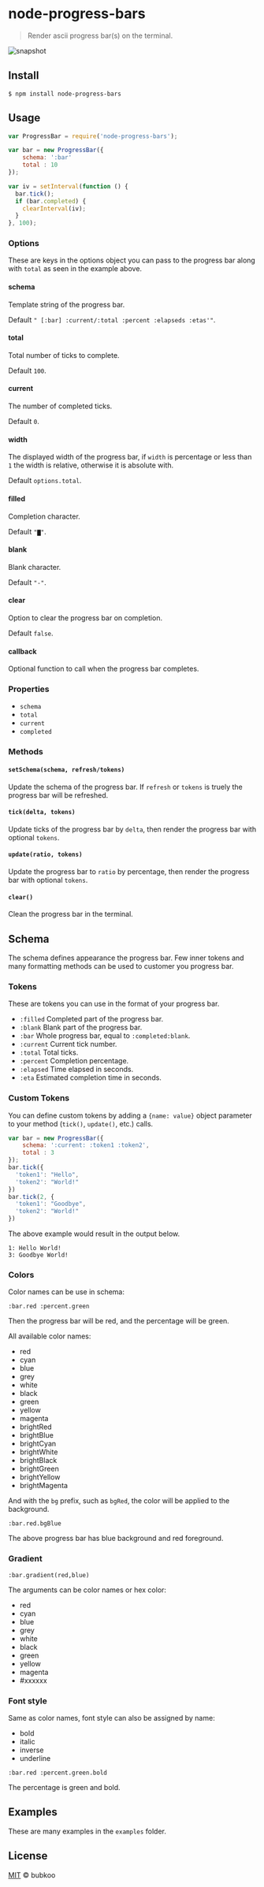 # node-progress-bars

> Render ascii progress bar(s) on the terminal.

![snapshot](https://raw.githubusercontent.com/bubkoo/node-progress-bars/master/snapshot.gif)

## Install

```
$ npm install node-progress-bars
```

## Usage

```javascript
var ProgressBar = require('node-progress-bars');

var bar = new ProgressBar({ 
    schema: ':bar'
    total : 10 
});

var iv = setInterval(function () {
  bar.tick();
  if (bar.completed) {
    clearInterval(iv);
  }
}, 100);
```

### Options

These are keys in the options object you can pass to the progress bar along with
`total` as seen in the example above.

#### schema

Template string of the progress bar. 

Default `" [:bar] :current/:total :percent :elapseds :etas'"`.

#### total

Total number of ticks to complete. 

Default `100`.

#### current

The number of completed ticks. 

Default `0`.

#### width
 
The displayed width of the progress bar, if `width` is percentage or less 
than `1` the width is relative, otherwise it is absolute with. 

Default `options.total`.


#### filled 

Completion character. 

Default `"▇"`.

#### blank 

Blank character. 

Default `"-"`.

#### clear 

Option to clear the progress bar on completion. 

Default `false`.

#### callback 

Optional function to call when the progress bar completes.


### Properties
 
 - `schema`
 - `total`
 - `current`
 - `completed`

### Methods

#### `setSchema(schema, refresh/tokens)`

Update the schema of the progress bar. If `refresh` or `tokens` is truely the progress bar will be refreshed.

#### `tick(delta, tokens)` 

Update ticks of the progress bar by `delta`, then render the progress bar with optional `tokens`.

#### `update(ratio, tokens)` 

Update the progress bar to `ratio` by percentage, then render the progress bar with optional `tokens`.

#### `clear()` 

Clean the progress bar in the terminal.


## Schema

The schema defines appearance the progress bar. Few inner tokens and many 
formatting methods can be used to customer you progress bar.  

### Tokens

These are tokens you can use in the format of your progress bar.

- `:filled` Completed part of the progress bar.
- `:blank` Blank part of  the progress bar.
- `:bar` Whole progress bar, equal to `:completed:blank`.
- `:current` Current tick number.
- `:total` Total ticks.
- `:percent` Completion percentage.
- `:elapsed` Time elapsed in seconds.
- `:eta` Estimated completion time in seconds.

### Custom Tokens

You can define custom tokens by adding a `{name: value}` object parameter to your method (`tick()`, `update()`, etc.) calls.

```javascript
var bar = new ProgressBar({
    schema: ':current: :token1 :token2',
    total : 3 
});
bar.tick({
  'token1': "Hello",
  'token2': "World!"
})
bar.tick(2, {
  'token1': "Goodbye",
  'token2': "World!"
})
```

The above example would result in the output below.

```
1: Hello World!
3: Goodbye World!
```

### Colors

Color names can be use in schema:

```
:bar.red :percent.green
```

Then the progress bar will be red, and the percentage will be green.

All available color names:

- red
- cyan
- blue
- grey
- white
- black
- green
- yellow
- magenta
- brightRed
- brightBlue
- brightCyan
- brightWhite
- brightBlack
- brightGreen
- brightYellow
- brightMagenta

And with the `bg` prefix, such as `bgRed`, the color will be applied to the background.

```
:bar.red.bgBlue
```

The above progress bar has blue background and red foreground.

### Gradient

```
:bar.gradient(red,blue)
```

The arguments can be color names or hex color:

- red
- cyan
- blue
- grey
- white
- black
- green
- yellow
- magenta
- \#xxxxxx


### Font style

Same as color names, font style can also be assigned by name:

- bold
- italic
- inverse
- underline

```
:bar.red :percent.green.bold
```

The percentage is green and bold.

## Examples

These are many examples in the `examples` folder.

## License

[MIT](https://github.com/bubkoo/ansi.js/blob/master/LICENSE) © bubkoo
